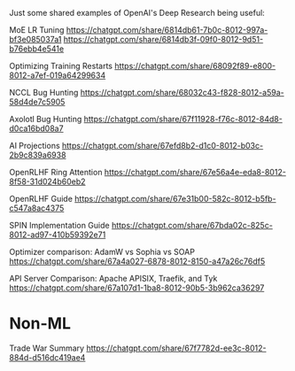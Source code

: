 Just some shared examples of OpenAI's Deep Research being useful:

MoE LR Tuning
https://chatgpt.com/share/6814db61-7b0c-8012-997a-bf3e085037a1
https://chatgpt.com/share/6814db3f-09f0-8012-9d51-b76ebb4e541e

Optimizing Training Restarts
https://chatgpt.com/share/68092f89-e800-8012-a7ef-019a64299634

NCCL Bug Hunting
https://chatgpt.com/share/68032c43-f828-8012-a59a-58d4de7c5905

Axolotl Bug Hunting
https://chatgpt.com/share/67f11928-f76c-8012-84d8-d0ca16bd08a7

AI Projections
https://chatgpt.com/share/67efd8b2-d1c0-8012-b03c-2b9c839a6938

OpenRLHF Ring Attention
https://chatgpt.com/share/67e56a4e-eda8-8012-8f58-31d024b60eb2

OpenRLHF Guide
https://chatgpt.com/share/67e31b00-582c-8012-b5fb-c547a8ac4375

SPIN Implementation Guide
https://chatgpt.com/share/67bda02c-825c-8012-ad97-410b59392e71

Optimizer comparison: AdamW vs Sophia vs SOAP
https://chatgpt.com/share/67a4a027-6878-8012-8150-a47a26c76df5

API Server Comparison: Apache APISIX, Traefik, and Tyk
https://chatgpt.com/share/67a107d1-1ba8-8012-90b5-3b962ca36297



# Non-ML

Trade War Summary
https://chatgpt.com/share/67f7782d-ee3c-8012-884d-d516dc419ae4